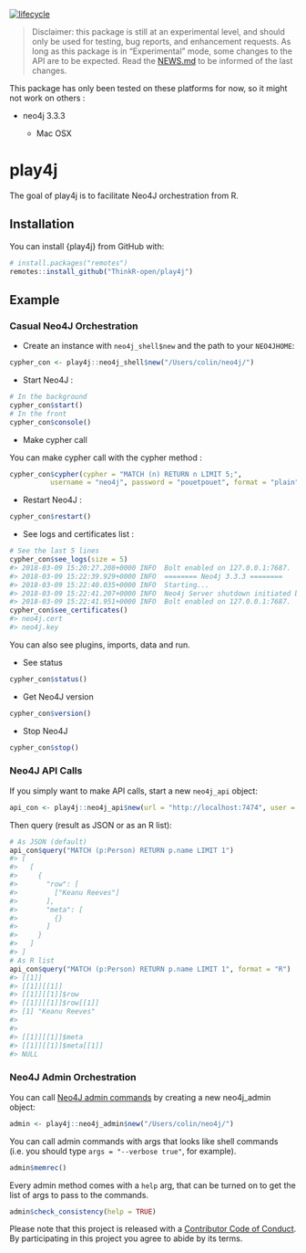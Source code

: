 
<!-- README.md is generated from README.Rmd. Please edit that file -->

[![lifecycle](https://img.shields.io/badge/lifecycle-experimental-orange.svg)](https://www.tidyverse.org/lifecycle/#experimental)

> Disclaimer: this package is still at an experimental level, and should
> only be used for testing, bug reports, and enhancement requests. As
> long as this package is in “Experimental” mode, some changes to the
> API are to be expected. Read the [NEWS.md](NEWS.md) to be informed of
> the last changes.

This package has only been tested on these platforms for now, so it
might not work on others :

  - neo4j 3.3.3
    
      - Mac OSX

# play4j

The goal of play4j is to facilitate Neo4J orchestration from R.

## Installation

You can install {play4j} from GitHub with:

``` r
# install.packages("remotes")
remotes::install_github("ThinkR-open/play4j")
```

## Example

### Casual Neo4J Orchestration

  - Create an instance with `neo4j_shell$new` and the path to your
    `NEO4JHOME`:

<!-- end list -->

``` r
cypher_con <- play4j::neo4j_shell$new("/Users/colin/neo4j/")
```

  - Start Neo4J :

<!-- end list -->

``` r
# In the background
cypher_con$start()
# In the front
cypher_con$console()
```

  - Make cypher call

You can make cypher call with the cypher method :

``` r
cypher_con$cypher(cypher = "MATCH (n) RETURN n LIMIT 5;",
          username = "neo4j", password = "pouetpouet", format = "plain")
```

  - Restart Neo4J :

<!-- end list -->

``` r
cypher_con$restart()
```

  - See logs and certificates list :

<!-- end list -->

``` r
# See the last 5 lines
cypher_con$see_logs(size = 5)
#> 2018-03-09 15:20:27.208+0000 INFO  Bolt enabled on 127.0.0.1:7687.
#> 2018-03-09 15:22:39.929+0000 INFO  ======== Neo4j 3.3.3 ========
#> 2018-03-09 15:22:40.035+0000 INFO  Starting...
#> 2018-03-09 15:22:41.207+0000 INFO  Neo4j Server shutdown initiated by request
#> 2018-03-09 15:22:41.951+0000 INFO  Bolt enabled on 127.0.0.1:7687.
cypher_con$see_certificates()
#> neo4j.cert
#> neo4j.key
```

You can also see plugins, imports, data and run.

  - See status

<!-- end list -->

``` r
cypher_con$status()
```

  - Get Neo4J version

<!-- end list -->

``` r
cypher_con$version()
```

  - Stop Neo4J

<!-- end list -->

``` r
cypher_con$stop()
```

### Neo4J API Calls

If you simply want to make API calls, start a new `neo4j_api`
object:

``` r
api_con <- play4j::neo4j_api$new(url = "http://localhost:7474", user = "neo4j", password = "pouetpouet")
```

Then query (result as JSON or as an R list):

``` r
# As JSON (default)
api_con$query("MATCH (p:Person) RETURN p.name LIMIT 1")
#> [
#>   [
#>     {
#>       "row": [
#>         ["Keanu Reeves"]
#>       ],
#>       "meta": [
#>         {}
#>       ]
#>     }
#>   ]
#> ]
# As R list 
api_con$query("MATCH (p:Person) RETURN p.name LIMIT 1", format = "R")
#> [[1]]
#> [[1]][[1]]
#> [[1]][[1]]$row
#> [[1]][[1]]$row[[1]]
#> [1] "Keanu Reeves"
#> 
#> 
#> [[1]][[1]]$meta
#> [[1]][[1]]$meta[[1]]
#> NULL
```

### Neo4J Admin Orchestration

You can call [Neo4J admin
commands](https://neo4j.com/docs/operations-manual/current/tools/neo4j-admin/)
by creating a new neo4j\_admin object:

``` r
admin <- play4j::neo4j_admin$new("/Users/colin/neo4j/")
```

You can call admin commands with args that looks like shell commands
(i.e. you should type `args = "--verbose true"`, for example).

``` r
admin$memrec()
```

Every admin method comes with a `help` arg, that can be turned on to get
the list of args to pass to the commands.

``` r
admin$check_consistency(help = TRUE)
```

Please note that this project is released with a [Contributor Code of
Conduct](CODE_OF_CONDUCT.md). By participating in this project you agree
to abide by its terms.

